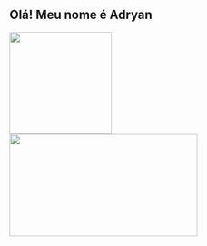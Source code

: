 ## Olá! Meu nome é Adryan
<div>
  <a href="https://github.com/Adryan-dev">
  <img height="180em"  src="https://github-readme-stats.vercel.app/api?username=Adryan-dev&show_icons=true&theme=tokyonight&include_all_commits=true&count_private=true"/>
  <img height="180em" width='331px' style="display: inline_block" src="https://github-readme-stats.vercel.app/api/top-langs/?username=Adryan-dev&layout=compact&langs_count=7&theme=tokyonight"/>
<div>

